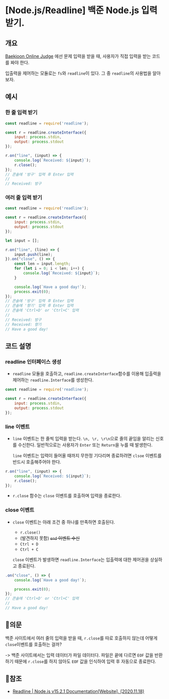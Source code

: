 # [Node.js/Readline] 백준 Node.js 입력 받기.

## 개요

 [Baekjoon Online Judge](https://www.acmicpc.net/ ) 에선 문제 입력을 받을 때,  사용자가 직접 입력을 받는 코드를 짜야 한다.

입출력을 제어하는 모듈로는 `fs`와 `readline`이 있다. 그 중 `readline`의 사용법을 알아보자.

## 예시

### 한 줄 입력 받기

```javascript
const readline = require('readline');

const r = readline.createInterface({
    input: process.stdin,
    output: process.stdout
});

r.on("line", (input) => {
    console.log(`Received: ${input}`);
    r.close();
});
// 콘솔에 '방구' 입력 후 Enter 입력
//
// Received: 방구
```



### 여러 줄 입력 받기

```javascript
const readline = require('readline');

const r = readline.createInterface({
    input: process.stdin,
    output: process.stdout
});

let input = [];

r.on("line", (line) => {
    input.push(line);
}).on("close", () => {
    const len = input.length;
    for (let i = 0; i < len; i++) {
        console.log(`Received: ${input}`);
    }

    console.log(`Have a good day!`);
    process.exit(0);
});
// 콘솔에 '방구' 입력 후 Enter 입력
// 콘솔에 '향기' 입력 후 Enter 입력
// 콘솔에 'Ctrl+D' or 'Ctrl+C' 입력
//
// Received: 방구
// Received: 향기
// Have a good day!
```



## 코드 설명
### readline 인터페이스 생성

- `readline` 모듈을 호출하고, `readline.createInterface`함수를 이용해 입출력을 제어하는  `readline.Interface`를 생성한다.

```javascript
const readline = require('readline');

const r = readline.createInterface({
    input: process.stdin,
    output: process.stdout
});
```

### line 이벤트

- `line` 이벤트는 한 줄씩 입력을 받는다. `\n, \r, \r\n`으로 줄의 끝임을 알리는 신호를 수신한다. 일반적으로는 사용자가 `Enter` 또는 `Return`을 누를 때 발생한다. 

  `line` 이벤트는 입력이 들어올 때까지 무한정 기다리며 종료하려면 `clsoe` 이벤트를 반드시 호출해주어야 한다.

```javascript
r.on("line", (input) => {
    console.log(`Received: ${input}`);
    r.close();
});
```

- `r.close` 함수는 `close` 이벤트를 호출하며 입력을 종료한다.

### close 이벤트

- `close` 이벤트는 아래 조건 중 하나를 만족하면 호출된다.

  - `r.close()`
  - (발견하지 못함) ~~`end` 이벤트 수신~~
  - `Ctrl + D`
  - `Ctrl + C`

  `close` 이벤트가 발생하면 `readline.Interface`는 입출력에 대한 제어권을 상실하고 종료된다.

```javascript
.on("close", () => {
    console.log(`Have a good day!`);

    process.exit(0);
});
// 콘솔에 'Ctrl+D' or 'Ctrl+C' 입력
//
// Have a good day!
```



## 🤔의문

백준 사이트에서 여러 줄의 입력을 받을 때, `r.close`를 따로 호출하지 않는데 어떻게 `close`이벤트를 호출하는 걸까?

-> 백준 사이트에서는 입력 데이터가 파일 데이터다. 파일은 끝에 다르면 `EOF` 값을 반환하기 때문에 `r.close`를 하지 않아도 `EOF` 값을 인식하여 입력 후 자동으로 종료한다.



## 📜참조

- [Readline | Node.js v15.2.1 Documentation[Website]. (2020.11.18)](https://nodejs.org/api/readline.html#readline_event_close)